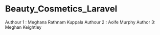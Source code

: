 # Beauty_Cosmetics_Laravel
Authour 1 : Meghana Rathnam Kuppala
Authour 2 : Aoife Murphy
Author  3: Meghan Keightley